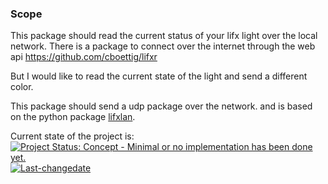 
<!-- README.md is generated from README.Rmd. Please edit that file -->
### Scope

This package should read the current status of your lifx light over the local network. There is a package to connect over the internet through the web api <https://github.com/cboettig/lifxr>

But I would like to read the current state of the light and send a different color.

This package should send a udp package over the network. and is based on the python package [lifxlan](https://github.com/mclarkk/lifxlan).

Current state of the project is: [![Project Status: Concept - Minimal or no implementation has been done yet.](http://www.repostatus.org/badges/latest/concept.svg)](http://www.repostatus.org/#concept) [![Last-changedate](https://img.shields.io/badge/last%20change-2017--03--26-yellowgreen.svg)](/commits/master)
